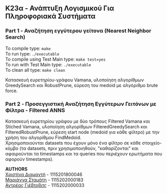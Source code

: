 ## K23α - Ανάπτυξη Λογισμικού Για Πληροφοριακά Συστήματα

### Part 1 - Αναζήτηση εγγύτερου γείτονα (Nearest Neighbor Search)

To compile type: ```make```  
To run type: ```./executable```   
To compile using Test Main type: ```make test=yes```    
To run with Test Main type: ```./executable```     
To clean all type: ```make clean```    

Κατασκευή ευρετηρίου-γράφου Vamana, υλοποίηση αλγορίθμων GreedySearch και RobustPrune, εύρεση του medoid με αλγόριθμο brute force.

### Part 2 - Προσεγγιστική Αναζήτηση Εγγύτερων Γειτόνων με Φίλτρα - Filtered ANNS

Κατασκευή ευρετηρίου γράφου με δύο τρόπους Filtered Vamana και Stiched Vamana, υλοποίηση αλγορίθμων FilteredGreedySearch και FilteredRobustPrune, 
εύρεση start node (medoid για κάθε φίλτρο) με την χρήση του αλγορίθμου FindMedoid.  
Χρησιμοποιούνται datasets που έχουν μόνο ένα φίλτρο σε κάθε στοιχείο-κόμβο
(τα datasets, πριν χρησιμοποιηθούν, "καθαρίζονται" και αφαιρούνται τα timestamps και τα queries που περιέχουν ερωτήματα που αφορούν timestamps).


**AUTHORS**  
[Χριστίνα Διαμαντή](https://github.com/ChristinaDiam) - 1115201800046  
[Μαριάννα Σταμάτη](https://github.com/mariannastamati) - 1115202000183  
[Αντρέας Γιέβτοβιτς](https://github.com/zodicx) - 1115202000033


